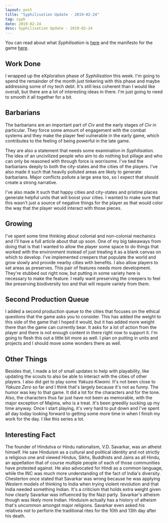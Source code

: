 ```yaml
---
layout: post
title: "Syphilisation Update - 2019-02-24"
tag: syph
date: 2019-02-24
desc: Syphilisation Update - 2019-02-24
---
```



You can read about what *Syphilisation* is [here](/blog/syph/announce) and the manifesto for the game [here](/blog/syph/manifesto).
## Work Done

I wrapped up the eXploration phase of *Syphilisation* this week. I'm going to spend the remainder of the month just tinkering with this phase and maybe addressing some of my tech debt. It's still less coherent than I would like overall, but there are a lot of interesting ideas in there. I'm just going to need to smooth it all together for a bit.

## Barbarians

The barbarians are an important part of *Civ* and the early stages of *Civ* in particular. They force some amount of engagement with the combat systems and they make the player feel vulnerable in the early game, which contributes to the feeling of being powerful in the late game.


They are also a statement that needs some examination in *Syphilisation*. The idea of an uncivilized people who aim to do nothing but pillage and who can only be reasoned with through force is worrisome. I've tied the barbarians deeply to both the city-states and the cities of the players. I've also made it such that heavily polluted areas are likely to generate barbarians. Major conflicts pollute a large area too, so I expect that should create a strong narrative.


I've also made it such that happy cities and city-states and pristine places generate helpful units that will boost your cities. I wanted to make sure that this wasn't just a source of negative things for the player as that would color the way that the player would interact with those pieces.

## Growing

I've spent some time thinking about colonial and non-colonial mechanics and I'll have a full article about that up soon. One of my big takeaways from doing that is that I wanted to allow the player some space to do things that worked with the environment instead of just treating it as a blank canvas on which to develop. I've implemented creepers that populate the world and grow slowly and provide nearby cities with benefits. I also allow players to set areas as preserves. This pair of features needs more development. They're stubbed out right now, but putting in some variety here is necessary to make the feature. I really want preserving the creepers to feel like preserving biodiversity too and that will require variety from them.

## Second Production Queue

I added a second production queue to the cities that focuses on the ethical questions that the game asks you to consider. This has added the weight to this side of the game that I hoped it would, but it has added more weight there than the game can currently bear. It asks for a lot of action from the player and there is not enough content in there right now to support it. I'm going to flesh this out a little bit more as well. I plan on putting in units and projects and I should move some wonders there as well.

## Other Things

Besides that, I made a lot of small updates to help with playability, like updating the scouts to also be able to interact with the cities of other players. I also did get to play some *Yakuza Kiwami*. It's not been close to *Yakuza Zero* so far and I think that's largely because it's not as funny. The humor was key to that game. It did a lot for the characters and for the tone. Also, the characters thus far just have not been as memorable, with the major exception of Majima, who is a treat. It's been greedily sucking up my time anyway. Once I start playing, it's very hard to put down and I've spent all day today looking forward to getting some more time in when I finish my work for the day. I like this series a lot.

## Interesting Fact

The founder of Hindutva or Hindu nationalism, V.D. Savarkar, was an atheist himself. He saw Hinduism as a cultural and political identity and not strictly a religious one and viewed Hindus, Sikhs, Buddhists and Jains as all Hindu, an appellation that of course multiple people of each of those communities have protested against. He also advocated for Hindi as a common language, while the INC was much more understanding of the fact of India's diversity. Chesterton once stated that Savarkar was wrong because he was applying Western models of thinking to India when trying violent revolution and that India needed something Indian. It's a criticism that holds extra weight given how clearly Savarkar was influenced by the Nazi party. Savarkar's atheism though was likely more Indian. Hinduism actually has a history of atheism that's uncommon amongst major religions. Savarkar even asked his relatives not to perform the traditional rites for the 10th and 13th day after his death.

